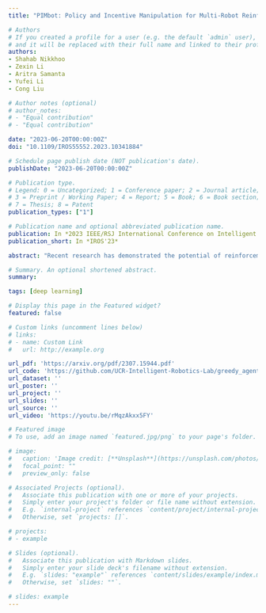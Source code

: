 ```yaml
---
title: "PIMbot: Policy and Incentive Manipulation for Multi-Robot Reinforcement Learning in Social Dilemmas"

# Authors
# If you created a profile for a user (e.g. the default `admin` user), write the username (folder name) here
# and it will be replaced with their full name and linked to their profile.
authors:
- Shahab Nikkhoo
- Zexin Li
- Aritra Samanta
- Yufei Li
- Cong Liu

# Author notes (optional)
# author_notes:
# - "Equal contribution"
# - "Equal contribution"

date: "2023-06-20T00:00:00Z"
doi: "10.1109/IROS55552.2023.10341884"

# Schedule page publish date (NOT publication's date).
publishDate: "2023-06-20T00:00:00Z"

# Publication type.
# Legend: 0 = Uncategorized; 1 = Conference paper; 2 = Journal article;
# 3 = Preprint / Working Paper; 4 = Report; 5 = Book; 6 = Book section;
# 7 = Thesis; 8 = Patent
publication_types: ["1"]

# Publication name and optional abbreviated publication name.
publication: In *2023 IEEE/RSJ International Conference on Intelligent Robots and Systems*
publication_short: In *IROS'23*

abstract: "Recent research has demonstrated the potential of reinforcement learning (RL) in enabling effective multi-robot collaboration, particularly in social dilemmas where robots face a trade-off between self-interests and collective benefits. However, environmental factors such as miscommunication and adversarial robots can impact cooperation, making it crucial to explore how multi-robot communication can be manipulated to achieve different outcomes. This paper presents a novel approach, namely PIMbot, to manipulating the reward function in multi-robot collaboration through two distinct forms of manipulation: policy and incentive manipulation. Our work introduces a new angle for manipulation in recent multi-agent RL social dilemmas that utilize a unique reward function for incentivization. By utilizing our proposed PIMbot mechanisms, a robot is able to manipulate the social dilemma environment effectively. PIMbot has the potential for both positive and negative impacts on the task outcome, where positive impacts lead to faster convergence to the global optimum and maximized rewards for any chosen robot. Conversely, negative impacts can have a detrimental effect on the overall task performance. We present comprehensive experimental results that demonstrate the effectiveness of our proposed methods in the Gazebo-simulated multi-robot environment. Our work provides insights into how inter-robot communication can be manipulated and has implications for various robotic applications."

# Summary. An optional shortened abstract.
summary:

tags: [deep learning]

# Display this page in the Featured widget?
featured: false

# Custom links (uncomment lines below)
# links:
# - name: Custom Link
#   url: http://example.org

url_pdf: 'https://arxiv.org/pdf/2307.15944.pdf'
url_code: 'https://github.com/UCR-Intelligent-Robotics-Lab/greedy_agent'
url_dataset: ''
url_poster: ''
url_project: ''
url_slides: ''
url_source: ''
url_video: 'https://youtu.be/rMqzAkxx5FY'

# Featured image
# To use, add an image named `featured.jpg/png` to your page's folder.

# image:
#   caption: 'Image credit: [**Unsplash**](https://unsplash.com/photos/pLCdAaMFLTE)'
#   focal_point: ""
#   preview_only: false

# Associated Projects (optional).
#   Associate this publication with one or more of your projects.
#   Simply enter your project's folder or file name without extension.
#   E.g. `internal-project` references `content/project/internal-project/index.md`.
#   Otherwise, set `projects: []`.

# projects:
# - example

# Slides (optional).
#   Associate this publication with Markdown slides.
#   Simply enter your slide deck's filename without extension.
#   E.g. `slides: "example"` references `content/slides/example/index.md`.
#   Otherwise, set `slides: ""`.

# slides: example
---
```

<!--
{{% callout note %}}
Click the *Cite* button above to demo the feature to enable visitors to import publication metadata into their reference management software.
{{% /callout %}}

{{% callout note %}}
Create your slides in Markdown - click the *Slides* button to check out the example.
{{% /callout %}}

Supplementary notes can be added here, including [code, math, and images](https://wowchemy.com/docs/writing-markdown-latex/). -->
